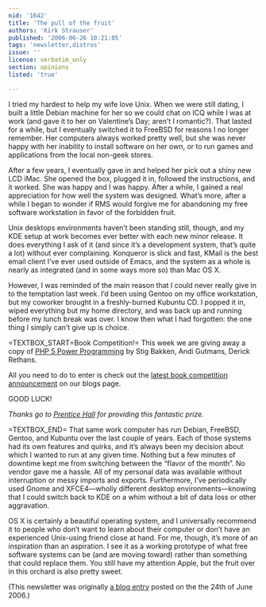 ```yaml
---
nid: '1642'
title: 'The pull of the fruit'
authors: 'Kirk Strauser'
published: '2006-06-26 10:21:05'
tags: 'newsletter,distros'
issue: ''
license: verbatim_only
section: opinions
listed: 'true'

---
```

I tried my hardest to help my wife love Unix. When we were still dating, I built a little Debian machine for her so we could chat on ICQ while I was at work (and gave it to her on Valentine’s Day; aren’t I romantic?). That lasted for a while, but I eventually switched it to FreeBSD for reasons I no longer remember. Her computers always worked pretty well, but she was never happy with her inability to install software on her own, or to run games and applications from the local non-geek stores.

After a few years, I eventually gave in and helped her pick out a shiny new LCD iMac. She opened the box, plugged it in, followed the instructions, and it worked. She was happy and I was happy. After a while, I gained a real appreciation for how well the system was designed. What’s more, after a while I began to wonder if RMS would forgive me for abandoning my free software workstation in favor of the forbidden fruit.

Unix desktops environments haven’t been standing still, though, and my KDE setup at work becomes ever better with each new minor release. It does everything I ask of it (and since it’s a development system, that’s quite a lot) without ever complaining. Konqueror is slick and fast, KMail is the best email client I’ve ever used outside of Emacs, and the system as a whole is nearly as integrated (and in some ways more so) than Mac OS X.

However, I was reminded of the main reason that I could never really give in to the temptation last week. I’d been using Gentoo on my office workstation, but my coworker brought in a freshly-burned Kubuntu CD. I popped it in, wiped everything but my home directory, and was back up and running before my lunch break was over. I know then what I had forgotten: the one thing I simply can’t give up is choice.

=TEXTBOX_START=Book Competition!=
This week we are giving away a copy of [PHP 5 Power Programming](http://www.freesoftwaremagazine.com/articles/book_review_php_5_power_programming) by Stig Bakken, Andi Gutmans, Derick Rethans.

All you need to do to enter is check out the [latest book competition announcement](http://www.freesoftwaremagazine.com/blog/1) on our blogs page.

GOOD LUCK!

_Thanks go to _[Prentice Hall](http://www.phptr.com/)_ for providing this fantastic prize._


=TEXTBOX_END=
That same work computer has run Debian, FreeBSD, Gentoo, and Kubuntu over the last couple of years. Each of those systems had its own features and quirks, and it’s always been my decision about which I wanted to run at any given time. Nothing but a few minutes of downtime kept me from switching between the “flavor of the month”. No vendor gave me a hassle. All of my personal data was available without interruption or messy imports and exports. Furthermore, I’ve periodically used Gnome and XFCE4—wholly different desktop environments—knowing that I could switch back to KDE on a whim without a bit of data loss or other aggravation.

OS X is certainly a beautiful operating system, and I universally recommend it to people who don’t want to learn about their computer or don’t have an experienced Unix-using friend close at hand. For me, though, it’s more of an inspiration than an aspiration. I see it as a working prototype of what free software systems can be (and are moving toward) rather than something that could replace them. You still have my attention Apple, but the fruit over in this orchard is also pretty sweet.

(This newsletter was originally [a blog entry](http://www.freesoftwaremagazine.com/node/1635) posted on the the 24th of June 2006.)

